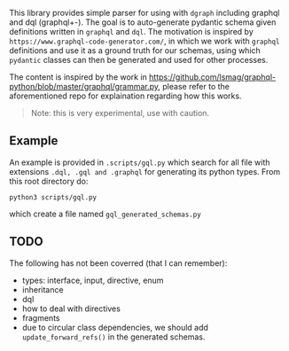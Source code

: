 This library provides simple parser for using with `dgraph` including graphql and dql (graphql+-). The goal is to auto-generate pydantic schema given definitions written in `graphql` and `dql`. The motivation is inspired by `https://www.graphql-code-generator.com/`, in which we work with `graphql` definitions and use it as a ground truth for our schemas, using which `pydantic` classes can then be generated and used for other processes.

The content is inspired by the work in https://github.com/lsmag/graphql-python/blob/master/graphql/grammar.py, please refer to the aforementioned repo for explaination regarding how this works.

> Note: this is very experimental, use with caution.

## Example
An example is provided in `.scripts/gql.py` which search for all file with extensions `.dql, .gql and .graphql` for generating its python types. From this root directory do:
```console
python3 scripts/gql.py
```
which create a file named `gql_generated_schemas.py`

## TODO

The following has not been coverred (that I can remember):

- types: interface, input, directive, enum
- inheritance
- dql
- how to deal with directives
- fragments
- due to circular class dependencies, we should add `update_forward_refs()` in the generated schemas.


